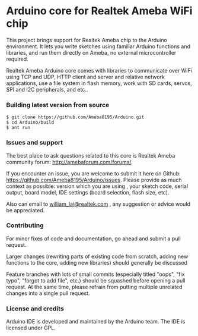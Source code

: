 Arduino core for Realtek Ameba WiFi chip
===========================================

This project brings support for Realtek Ameba chip to the Arduino environment. It lets you write sketches using familiar Arduino functions and libraries, and run them directly on Ameba, no external microcontroller required.

Realtek Ameba Arduino core comes with libraries to communicate over WiFi using TCP and UDP, HTTP client and server and relative network applications, 
use a file system in flash memory, work with SD cards, servos, SPI and I2C peripherals, and etc..


### Building latest version from source 

```
$ git clone https://github.com/Ameba8195/Arduino.git
$ cd Arduino/build
$ ant run
```


### Issues and support ###

The best place to ask questions related to this core is Realtek Ameba community forum: http://amebaforum.com/forums/.

If you encounter an issue, you are welcome to submit it here on Github: https://github.com/Ameba8195/Arduino/issues.
Please provide as much context as possible: version which you are using , your sketch code, serial output, board model, IDE settings (board selection, flash size, etc).

Also can email to william_lai@realtek.com , any suggestion or advice would be appreciated. 

### Contributing

For minor fixes of code and documentation, go ahead and submit a pull request.

Larger changes (rewriting parts of existing code from scratch, adding new functions to the core, adding new libraries) should generally be discussed 

Feature branches with lots of small commits (especially titled "oops", "fix typo", "forgot to add file", etc.) should be squashed before opening a pull request. At the same time, please refrain from putting multiple unrelated changes into a single pull request.

### License and credits ###

Arduino IDE is developed and maintained by the Arduino team. The IDE is licensed under GPL.

